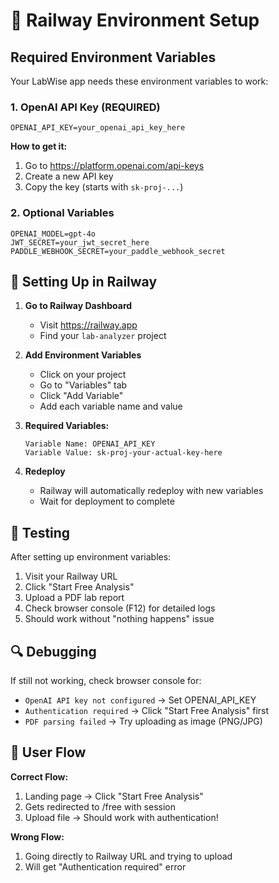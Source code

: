# 🚀 Railway Environment Setup

## Required Environment Variables

Your LabWise app needs these environment variables to work:

### 1. OpenAI API Key (REQUIRED)
```
OPENAI_API_KEY=your_openai_api_key_here
```

**How to get it:**
1. Go to https://platform.openai.com/api-keys
2. Create a new API key
3. Copy the key (starts with `sk-proj-...`)

### 2. Optional Variables
```
OPENAI_MODEL=gpt-4o
JWT_SECRET=your_jwt_secret_here
PADDLE_WEBHOOK_SECRET=your_paddle_webhook_secret
```

## 🔧 Setting Up in Railway

1. **Go to Railway Dashboard**
   - Visit https://railway.app
   - Find your `lab-analyzer` project

2. **Add Environment Variables**
   - Click on your project
   - Go to "Variables" tab
   - Click "Add Variable"
   - Add each variable name and value

3. **Required Variables:**
   ```
   Variable Name: OPENAI_API_KEY
   Variable Value: sk-proj-your-actual-key-here
   ```

4. **Redeploy**
   - Railway will automatically redeploy with new variables
   - Wait for deployment to complete

## 🧪 Testing

After setting up environment variables:

1. Visit your Railway URL
2. Click "Start Free Analysis"
3. Upload a PDF lab report
4. Check browser console (F12) for detailed logs
5. Should work without "nothing happens" issue

## 🔍 Debugging

If still not working, check browser console for:
- `OpenAI API key not configured` → Set OPENAI_API_KEY
- `Authentication required` → Click "Start Free Analysis" first
- `PDF parsing failed` → Try uploading as image (PNG/JPG)

## 📱 User Flow

**Correct Flow:**
1. Landing page → Click "Start Free Analysis" 
2. Gets redirected to /free with session
3. Upload file → Should work with authentication!

**Wrong Flow:**
1. Going directly to Railway URL and trying to upload
2. Will get "Authentication required" error

